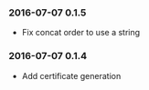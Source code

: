 ### 2016-07-07 0.1.5
* Fix concat order to use a string

### 2016-07-07 0.1.4
* Add certificate generation

